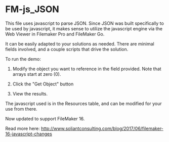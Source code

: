 FM-js_JSON
===========
This file uses javascript to parse JSON. Since JSON was built specifically to be used by javascript, it makes sense to utilize the javascript engine via the Web Viewer in Filemaker Pro and FileMaker Go.

It can be easily adapted to your solutions as needed. There are minimal fields involved, and a couple scripts that drive the solution. 

To run the demo:

1. Modify the object you want to reference in the field provided. Note that arrays start at zero (0).

2. Click the "Get Object" button

3. View the results. 

The javascript used is in the Resources table, and can be modified for your use from there.

Now updated to support FileMaker 16.

Read more here: http://www.soliantconsulting.com/blog/2017/06/filemaker-16-javascript-changes
